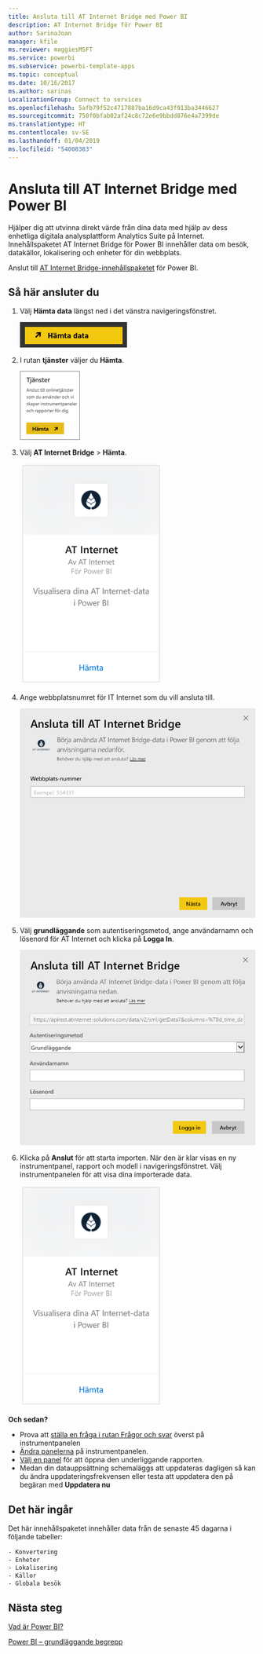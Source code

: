 ```yaml
---
title: Ansluta till AT Internet Bridge med Power BI
description: AT Internet Bridge för Power BI
author: SarinaJoan
manager: kfile
ms.reviewer: maggiesMSFT
ms.service: powerbi
ms.subservice: powerbi-template-apps
ms.topic: conceptual
ms.date: 10/16/2017
ms.author: sarinas
LocalizationGroup: Connect to services
ms.openlocfilehash: 5afb79f52c4717887ba16d9ca43f913ba3446627
ms.sourcegitcommit: 750f0bfab02af24c8c72e6e9bbdd876e4a7399de
ms.translationtype: HT
ms.contentlocale: sv-SE
ms.lasthandoff: 01/04/2019
ms.locfileid: "54008383"
---
```

# <a name="connect-to-at-internet-bridge-with-power-bi"></a>Ansluta till AT Internet Bridge med Power BI
Hjälper dig att utvinna direkt värde från dina data med hjälp av dess enhetliga digitala analysplattform Analytics Suite på Internet. Innehållspaketet AT Internet Bridge för Power BI innehåller data om besök, datakällor, lokalisering och enheter för din webbplats.

Anslut till [AT Internet Bridge-innehållspaketet](https://app.powerbi.com/getdata/services/at-internet-bridge) för Power BI.

## <a name="how-to-connect"></a>Så här ansluter du
1. Välj **Hämta data** längst ned i det vänstra navigeringsfönstret.
   
   ![](media/service-connect-to-at-internet/pbi_getdata.png) 
2. I rutan **tjänster** väljer du **Hämta**.
   
   ![](media/service-connect-to-at-internet/pbi_getservices.png) 
3. Välj **AT Internet Bridge** \> **Hämta**.
   
   ![](media/service-connect-to-at-internet/atinternet.png)
4. Ange webbplatsnumret för IT Internet som du vill ansluta till.
   
   ![](media/service-connect-to-at-internet/params.png)
5. Välj **grundläggande** som autentiseringsmetod, ange användarnamn och lösenord för AT Internet och klicka på **Logga In**.
   
   ![](media/service-connect-to-at-internet/creds.png)
6. Klicka på **Anslut** för att starta importen. När den är klar visas en ny instrumentpanel, rapport och modell i navigeringsfönstret. Välj instrumentpanelen för att visa dina importerade data.
   
    ![](media/service-connect-to-at-internet/atinternet.png)

**Och sedan?**

* Prova att [ställa en fråga i rutan Frågor och svar](consumer/end-user-q-and-a.md) överst på instrumentpanelen
* [Ändra panelerna](service-dashboard-edit-tile.md) på instrumentpanelen.
* [Välj en panel](consumer/end-user-tiles.md) för att öppna den underliggande rapporten.
* Medan din datauppsättning schemaläggs att uppdateras dagligen så kan du ändra uppdateringsfrekvensen eller testa att uppdatera den på begäran med **Uppdatera nu**

## <a name="whats-included"></a>Det här ingår
Det här innehållspaketet innehåller data från de senaste 45 dagarna i följande tabeller:  

    - Konvertering  
    - Enheter  
    - Lokalisering  
    - Källor  
    - Globala besök  

## <a name="next-steps"></a>Nästa steg
[Vad är Power BI?](power-bi-overview.md)

[Power BI – grundläggande begrepp](consumer/end-user-basic-concepts.md)

